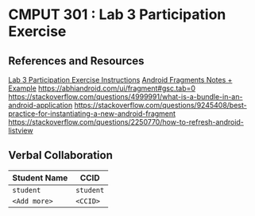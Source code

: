 # CMPUT 301 : Lab 3 Participation Exercise

## References and Resources

[Lab 3 Participation Exercise Instructions](https://ualberta-cmput301.github.io/labs/slides/Lab_3_Instructions_Winter_2023.pdf)
[Android Fragments Notes + Example](https://ualberta-cmput301.github.io/general/slides.html#android-fragments)
https://abhiandroid.com/ui/fragment#gsc.tab=0
https://stackoverflow.com/questions/4999991/what-is-a-bundle-in-an-android-application
https://stackoverflow.com/questions/9245408/best-practice-for-instantiating-a-new-android-fragment
https://stackoverflow.com/questions/2250770/how-to-refresh-android-listview

## Verbal Collaboration

| Student Name | CCID      |
| ------------ | --------- |
| `student`    | `student` |
| `<Add more>` | `<CCID>`  |
